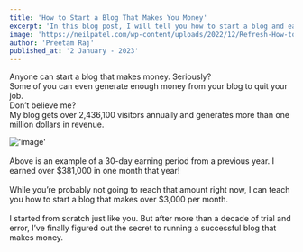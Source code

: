 ```yaml
---
title: 'How to Start a Blog That Makes You Money'
excerpt: 'In this blog post, I will tell you how to start a blog and earn money. I will guide you through all the required steps that will help you develop your blogging skills.'
image: 'https://neilpatel.com/wp-content/uploads/2022/12/Refresh-How-to-Start-a-Blog-That-Makes-You-Money-1.png'
author: 'Preetam Raj'
published_at: '2 January - 2023'
---
```


Anyone can start a blog that makes money. Seriously? \
Some of you can even generate enough money from your blog to quit your job. \
Don’t believe me? \
My blog gets over 2,436,100 visitors annually and generates more than one million dollars in revenue.

!['image'](https://neilpatel.com/wp-content/uploads/2022/12/how-to-start-a-blog-55.png)
\
\
Above is an example of a 30-day earning period from a previous year. I earned over $381,000 in one month that year!
\
\
While you’re probably not going to reach that amount right now, I can teach you how to start a blog that makes over $3,000 per month.
\
\
I started from scratch just like you. But after more than a decade of trial and error, I’ve finally figured out the secret to running a successful blog that makes money.